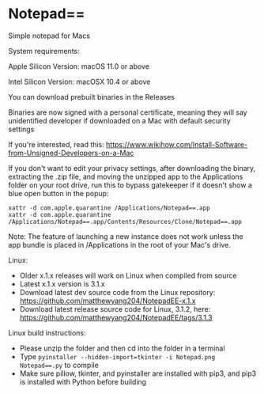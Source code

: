 # Notepad==
Simple notepad for Macs

System requirements:

Apple Silicon Version: macOS 11.0 or above

Intel Silicon Version: macOSX 10.4 or above

You can download prebuilt binaries in the Releases

Binaries are now signed with a personal certificate, meaning they will say unidentified developer if downloaded on a Mac with default security settings

If you're interested, read this: https://www.wikihow.com/Install-Software-from-Unsigned-Developers-on-a-Mac

If you don't want to edit your privacy settings, after downloading the binary, extracting the .zip file, and moving the unzipped app to the Applications folder on your root drive, run this to bypass gatekeeper if it doesn't show a blue open button in the popup:
```
xattr -d com.apple.quarantine /Applications/Notepad==.app
xattr -d com.apple.quarantine /Applications/Notepad==.app/Contents/Resources/Clone/Notepad==.app
```

Note: The feature of launching a new instance does not work unless the app bundle is placed in /Applications in the root of your Mac's drive.

Linux:
- Older x.1.x releases will work on Linux when compiled from source
- Latest x.1.x version is 3.1.x
- Download latest dev source code from the Linux repository: https://github.com/matthewyang204/NotepadEE-x.1.x
- Download latest release source code for Linux, 3.1.2, here: https://github.com/matthewyang204/NotepadEE/tags/3.1.3

Linux build instructions:
- Please unzip the folder and then cd into the folder in a terminal
- Type `pyinstaller --hidden-import=tkinter -i Notepad.png Notepad==.py` to compile
- Make sure pillow, tkinter, and pyinstaller are installed with pip3, and pip3 is installed with Python before building
